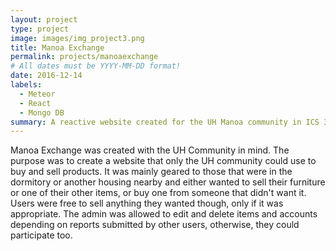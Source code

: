 ```yaml
---
layout: project
type: project
image: images/img_project3.png
title: Manoa Exchange
permalink: projects/manoaexchange
# All dates must be YYYY-MM-DD format!
date: 2016-12-14
labels:
  - Meteor
  - React
  - Mongo DB
summary: A reactive website created for the UH Manoa community in ICS 314.
---
```


Manoa Exchange was created with the UH Community in mind. The purpose was to create a website that only the UH community could use to buy and sell products. It was mainly geared to those that were in the dormitory or another housing nearby and either wanted to sell their furniture or one of their other items, or buy one from someone that didn't want it. Users were free to sell anything they wanted though, only if it was appropriate. The admin was allowed to edit and delete items and accounts depending on reports submitted by other users, otherwise, they could participate too.



